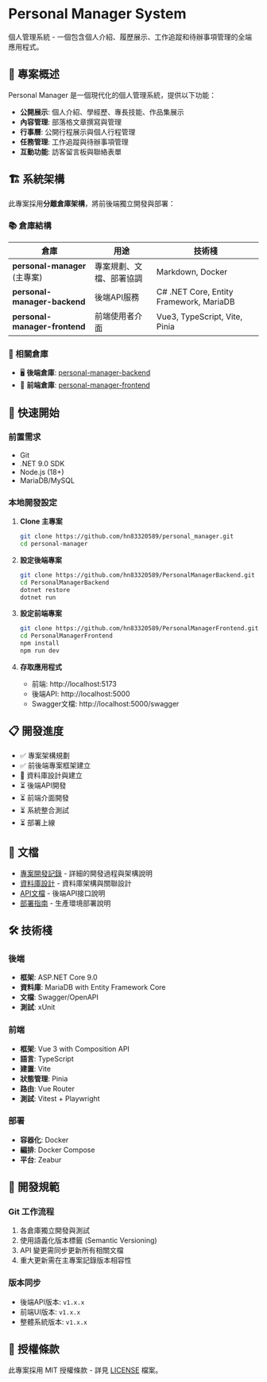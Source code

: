 # Personal Manager System

個人管理系統 - 一個包含個人介紹、履歷展示、工作追蹤和待辦事項管理的全端應用程式。

## 🎯 專案概述

Personal Manager 是一個現代化的個人管理系統，提供以下功能：

- **公開展示**: 個人介紹、學經歷、專長技能、作品集展示
- **內容管理**: 部落格文章撰寫與管理  
- **行事曆**: 公開行程展示與個人行程管理
- **任務管理**: 工作追蹤與待辦事項管理
- **互動功能**: 訪客留言板與聯絡表單

## 🏗️ 系統架構

此專案採用**分離倉庫架構**，將前後端獨立開發與部署：

### 📚 倉庫結構

| 倉庫 | 用途 | 技術棧 |
|------|------|--------|
| **personal-manager** (主專案) | 專案規劃、文檔、部署協調 | Markdown, Docker |
| **personal-manager-backend** | 後端API服務 | C# .NET Core, Entity Framework, MariaDB |
| **personal-manager-frontend** | 前端使用者介面 | Vue3, TypeScript, Vite, Pinia |

### 🔗 相關倉庫

- 🖥️ **後端倉庫**: [personal-manager-backend](https://github.com/hn83320589/PersonalManagerBackend)
- 🎨 **前端倉庫**: [personal-manager-frontend](https://github.com/hn83320589/PersonalManagerFrontend)

## 🚀 快速開始

### 前置需求

- Git
- .NET 9.0 SDK
- Node.js (18+)
- MariaDB/MySQL

### 本地開發設定

1. **Clone 主專案**
   ```bash
   git clone https://github.com/hn83320589/personal_manager.git
   cd personal-manager
   ```

2. **設定後端專案**
   ```bash
   git clone https://github.com/hn83320589/PersonalManagerBackend.git PersonalManagerBackend
   cd PersonalManagerBackend
   dotnet restore
   dotnet run
   ```

3. **設定前端專案**
   ```bash
   git clone https://github.com/hn83320589/PersonalManagerFrontend.git PersonalManagerFrontend
   cd PersonalManagerFrontend
   npm install
   npm run dev
   ```

4. **存取應用程式**
   - 前端: http://localhost:5173
   - 後端API: http://localhost:5000
   - Swagger文檔: http://localhost:5000/swagger

## 📋 開發進度

- ✅ 專案架構規劃
- ✅ 前後端專案框架建立
- 🔄 資料庫設計與建立
- ⏳ 後端API開發
- ⏳ 前端介面開發
- ⏳ 系統整合測試
- ⏳ 部署上線

## 📖 文檔

- [專案開發記錄](./CLAUDE.md) - 詳細的開發過程與架構說明
- [資料庫設計](./docs/database-design.md) - 資料庫架構與關聯設計
- [API文檔](./docs/api-documentation.md) - 後端API接口說明
- [部署指南](./docs/deployment-guide.md) - 生產環境部署說明

## 🛠️ 技術棧

### 後端
- **框架**: ASP.NET Core 9.0
- **資料庫**: MariaDB with Entity Framework Core
- **文檔**: Swagger/OpenAPI
- **測試**: xUnit

### 前端  
- **框架**: Vue 3 with Composition API
- **語言**: TypeScript
- **建置**: Vite
- **狀態管理**: Pinia
- **路由**: Vue Router
- **測試**: Vitest + Playwright

### 部署
- **容器化**: Docker
- **編排**: Docker Compose
- **平台**: Zeabur

## 🤝 開發規範

### Git 工作流程
1. 各倉庫獨立開發與測試
2. 使用語義化版本標籤 (Semantic Versioning)
3. API 變更需同步更新所有相關文檔
4. 重大更新需在主專案記錄版本相容性

### 版本同步
- 後端API版本: `v1.x.x`
- 前端UI版本: `v1.x.x`  
- 整體系統版本: `v1.x.x`

## 📄 授權條款

此專案採用 MIT 授權條款 - 詳見 [LICENSE](LICENSE) 檔案。
